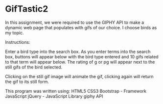 # GifTastic2


In this assignment, we were required to use the GIPHY API to make a dynamic web page that populates with gifs of our choice. I choose birds as my topic.

Instructions:

Enter a bird type into the search box. As you enter terms into the search box, buttons will appear below with the bird type entered and 10 gifs related to that term will appear below. The rating of g or pg will appear next to the still gifs of the bird selected.

Clicking on the still gif image will animate the gif, clicking again will return the gif to its still form.


This program was written using:
HTML5
CSS3
Bootstrap - Framework
JavaScript
jQuery - JavaScript Library
giphy API

